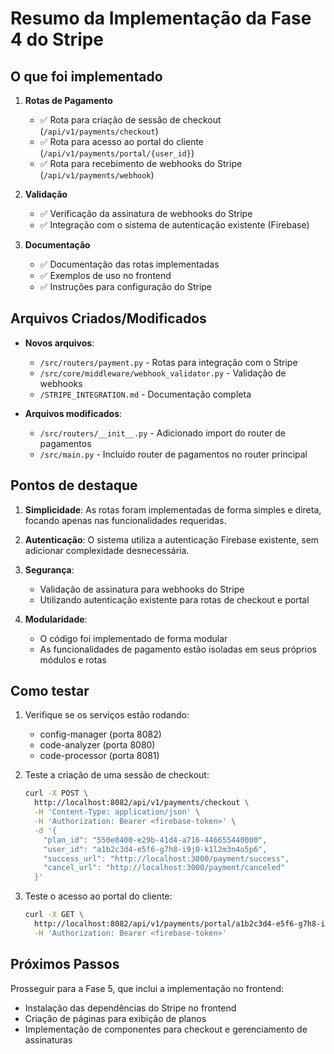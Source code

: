# Resumo da Implementação da Fase 4 do Stripe

## O que foi implementado

1. **Rotas de Pagamento**
   - ✅ Rota para criação de sessão de checkout (`/api/v1/payments/checkout`)
   - ✅ Rota para acesso ao portal do cliente (`/api/v1/payments/portal/{user_id}`)
   - ✅ Rota para recebimento de webhooks do Stripe (`/api/v1/payments/webhook`)

2. **Validação**
   - ✅ Verificação da assinatura de webhooks do Stripe
   - ✅ Integração com o sistema de autenticação existente (Firebase)

3. **Documentação**
   - ✅ Documentação das rotas implementadas
   - ✅ Exemplos de uso no frontend
   - ✅ Instruções para configuração do Stripe

## Arquivos Criados/Modificados

- **Novos arquivos**:
  - `/src/routers/payment.py` - Rotas para integração com o Stripe
  - `/src/core/middleware/webhook_validator.py` - Validação de webhooks
  - `/STRIPE_INTEGRATION.md` - Documentação completa

- **Arquivos modificados**:
  - `/src/routers/__init__.py` - Adicionado import do router de pagamentos
  - `/src/main.py` - Incluído router de pagamentos no router principal

## Pontos de destaque

1. **Simplicidade**: As rotas foram implementadas de forma simples e direta, focando apenas nas funcionalidades requeridas.

2. **Autenticação**: O sistema utiliza a autenticação Firebase existente, sem adicionar complexidade desnecessária.

3. **Segurança**: 
   - Validação de assinatura para webhooks do Stripe
   - Utilizando autenticação existente para rotas de checkout e portal

4. **Modularidade**: 
   - O código foi implementado de forma modular
   - As funcionalidades de pagamento estão isoladas em seus próprios módulos e rotas

## Como testar

1. Verifique se os serviços estão rodando:
   - config-manager (porta 8082)
   - code-analyzer (porta 8080)
   - code-processor (porta 8081)

2. Teste a criação de uma sessão de checkout:
   ```bash
   curl -X POST \
     http://localhost:8082/api/v1/payments/checkout \
     -H 'Content-Type: application/json' \
     -H 'Authorization: Bearer <firebase-token>' \
     -d '{
       "plan_id": "550e8400-e29b-41d4-a716-446655440000",
       "user_id": "a1b2c3d4-e5f6-g7h8-i9j0-k1l2m3n4o5p6",
       "success_url": "http://localhost:3000/payment/success",
       "cancel_url": "http://localhost:3000/payment/canceled"
     }'
   ```

3. Teste o acesso ao portal do cliente:
   ```bash
   curl -X GET \
     http://localhost:8082/api/v1/payments/portal/a1b2c3d4-e5f6-g7h8-i9j0-k1l2m3n4o5p6 \
     -H 'Authorization: Bearer <firebase-token>'
   ```

## Próximos Passos

Prosseguir para a Fase 5, que inclui a implementação no frontend:
- Instalação das dependências do Stripe no frontend
- Criação de páginas para exibição de planos
- Implementação de componentes para checkout e gerenciamento de assinaturas
